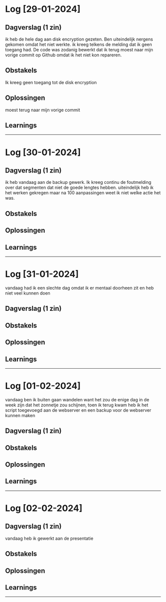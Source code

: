# Log [29-01-2024]


## Dagverslag (1 zin)

ik heb de hele dag aan disk encryption gezeten. Ben uiteindelijk nergens gekomen omdat het niet werkte. ik kreeg telkens de melding dat ik geen toegang had. De code was zodanig bewerkt dat ik terug moest naar mijn vorige commit op Github omdat ik het niet kon repareren.

## Obstakels

Ik kreeg geen toegang tot de disk encryption

## Oplossingen
 moest terug naar mijn vorige commit

## Learnings


---
# Log [30-01-2024]


## Dagverslag (1 zin)

ik heb vandaag aan de backup gewerk. Ik kreeg continu de foutmelding over dat segmenten dat niet de goede lengtes hebben. uiteindelijk heb ik het werken gekregen maar na 100 aanpassingen weet ik niet welke actie het was.


## Obstakels


## Oplossingen


## Learnings


---
# Log [31-01-2024]

vandaag had ik een slechte dag omdat ik er mentaal doorheen zit en heb niet veel kunnen doen


## Dagverslag (1 zin)


## Obstakels


## Oplossingen


## Learnings


---
# Log [01-02-2024]

vandaag ben ik buiten gaan wandelen want het zou de enige dag in de week zijn dat het zonnetje zou schijnen, toen ik terug kwam heb ik het script toegevoegd aan de webserver en een backup voor de webserver kunnen maken

## Dagverslag (1 zin)


## Obstakels


## Oplossingen


## Learnings


---
# Log [02-02-2024]


## Dagverslag (1 zin)

vandaag heb ik gewerkt aan de presentatie


## Obstakels


## Oplossingen


## Learnings


---